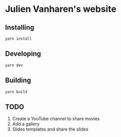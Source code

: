# Julien Vanharen's website

## Installing

```
yarn install
```

## Developing

```
yarn dev
```

## Building

```
yarn build
```

## TODO

1. Create a YouTube channel to share movies
2. Add a gallery
3. Slides templates and share the slides

